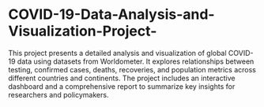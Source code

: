 # COVID-19-Data-Analysis-and-Visualization-Project- 
This project presents a detailed analysis and visualization of global COVID-19 data using datasets from Worldometer. It explores relationships between testing, confirmed cases, deaths, recoveries, and population metrics across different countries and continents. The project includes an interactive dashboard and a comprehensive report to summarize key insights for researchers and policymakers.
